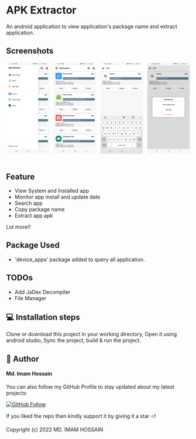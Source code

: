 # APK Extractor

An android application to view application's package name and extract application.


## Screenshots
<p align="center">
  <img alt="image" src="https://github.com/Masleap-INC/apk-extractor/blob/main/screenshots/img1.jpg" width="23%"> &nbsp;
  <img alt="image" src="https://github.com/Masleap-INC/apk-extractor/blob/main/screenshots/img2.jpg" width="23%"> &nbsp;
  <img alt="image" src="https://github.com/Masleap-INC/apk-extractor/blob/main/screenshots/img3.jpg" width="23%"> &nbsp;
  <img alt="image" src="https://github.com/Masleap-INC/apk-extractor/blob/main/screenshots/img4.jpg" width="23%"> &nbsp;
</p>


## Feature

* View System and Installed app
* Monitor app install and update date
* Search app
* Copy package name
* Extract app apk

Lot more!!

## Package Used

* 'device_apps' package added to query all application.

## TODOs

* Add JaDex Decompiler
* File Manager


## 💻 Installation steps


Clone or download this project in your working directory, Open it using android studio, Sync the project, build & run the project.

## 🧑 Author

#### Md. Imam Hossain

You can also follow my GitHub Profile to stay updated about my latest projects:

[![GitHub Follow](https://img.shields.io/badge/Connect-imamhossain94-blue.svg?logo=Github&longCache=true&style=social&label=Follow)](https://github.com/imamhossain94)

If you liked the repo then kindly support it by giving it a star ⭐!

Copyright (c) 2022 MD. IMAM HOSSAIN